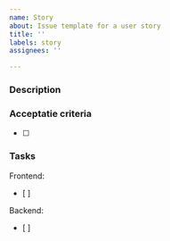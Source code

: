 ```yaml
---
name: Story
about: Issue template for a user story
title: ''
labels: story
assignees: ''

---
```


### Description


### Acceptatie criteria

- [ ]

### Tasks
Frontend:
- [ ]

Backend:
- [ ]
